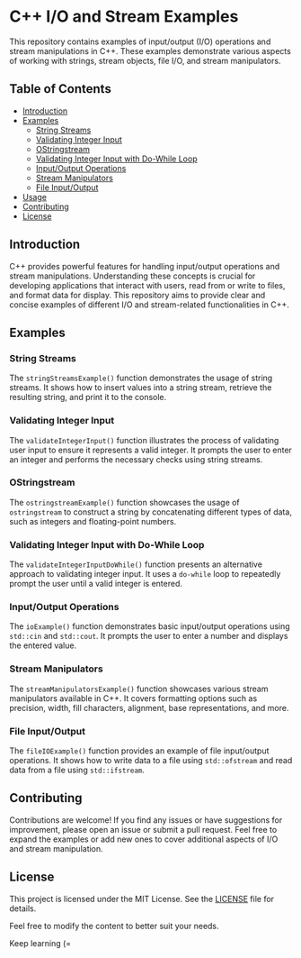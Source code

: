 # C++ I/O and Stream Examples

This repository contains examples of input/output (I/O) operations and stream manipulations in C++. These examples demonstrate various aspects of working with strings, stream objects, file I/O, and stream manipulators.

## Table of Contents

- [Introduction](#introduction)
- [Examples](#examples)
  - [String Streams](#string-streams)
  - [Validating Integer Input](#validating-integer-input)
  - [OStringstream](#ostringstream)
  - [Validating Integer Input with Do-While Loop](#validating-integer-input-with-do-while-loop)
  - [Input/Output Operations](#inputoutput-operations)
  - [Stream Manipulators](#stream-manipulators)
  - [File Input/Output](#file-inputoutput)
- [Usage](#usage)
- [Contributing](#contributing)
- [License](#license)

## Introduction

C++ provides powerful features for handling input/output operations and stream manipulations. Understanding these concepts is crucial for developing applications that interact with users, read from or write to files, and format data for display. This repository aims to provide clear and concise examples of different I/O and stream-related functionalities in C++.

## Examples

### String Streams

The `stringStreamsExample()` function demonstrates the usage of string streams. It shows how to insert values into a string stream, retrieve the resulting string, and print it to the console.

### Validating Integer Input

The `validateIntegerInput()` function illustrates the process of validating user input to ensure it represents a valid integer. It prompts the user to enter an integer and performs the necessary checks using string streams.

### OStringstream

The `ostringstreamExample()` function showcases the usage of `ostringstream` to construct a string by concatenating different types of data, such as integers and floating-point numbers.

### Validating Integer Input with Do-While Loop

The `validateIntegerInputDoWhile()` function presents an alternative approach to validating integer input. It uses a `do-while` loop to repeatedly prompt the user until a valid integer is entered.

### Input/Output Operations

The `ioExample()` function demonstrates basic input/output operations using `std::cin` and `std::cout`. It prompts the user to enter a number and displays the entered value.

### Stream Manipulators

The `streamManipulatorsExample()` function showcases various stream manipulators available in C++. It covers formatting options such as precision, width, fill characters, alignment, base representations, and more.

### File Input/Output

The `fileIOExample()` function provides an example of file input/output operations. It shows how to write data to a file using `std::ofstream` and read data from a file using `std::ifstream`.


## Contributing
Contributions are welcome! If you find any issues or have suggestions for improvement, please open an issue or submit a pull request. Feel free to expand the examples or add new ones to cover additional aspects of I/O and stream manipulation.


## License

This project is licensed under the MIT License. See the [LICENSE](LICENSE) file for details.



Feel free to modify the content to better suit your needs.


Keep  learning (=
